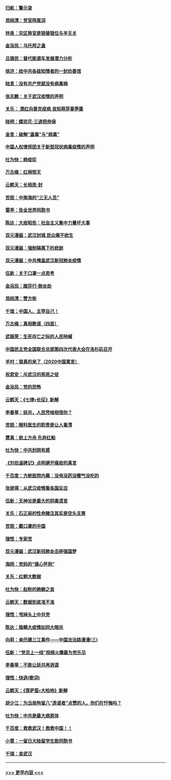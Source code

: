 #### [归航：警示录](../pages/nsc993/n11870963.md?t=02151922) 
#### [郑纯清：党官鸣冤词](../pages/nsc993/n11870938.md?t=02151922) 
#### [林泉：灾区换官是狼替狼位与羊无关](../pages/nsc993/n11870896.md?t=02151922) 
#### [金浴凤：乌托邦之蛊](../pages/nsc993/n11870879.md?t=02151922) 
#### [吕锡民：替代能源车发展潜力分析](../pages/nsc993/n11870656.md?t=02151922) 
#### [徐济：给中共各级知情者的一封劝善信](../pages/nsc993/n11868561.md?t=02151922) 
#### [陆言：没有共产党就没有病毒祸](../pages/nsc993/n11868232.md?t=02151922) 
#### [张志鹏：关于武汉疫情的声明](../pages/nsc993/n11867182.md?t=02151922) 
#### [关乐： 漂红向善克疫病 良知萌芽春笋蓬](../pages/nsc993/n11865710.md?t=02151922) 
#### [陆明：蝶恋花‧三退把命保](../pages/nsc993/n11865673.md?t=02151922) 
#### [金言：破解“蛊毒”与“病毒”](../pages/nsc993/n11864103.md?t=02151922) 
#### [中国人权律师团关于新型冠状病毒疫情的声明](../pages/nsc993/n11864249.md?t=02151922) 
#### [吐为快：肺疫叹](../pages/nsc993/n11864027.md?t=02151922) 
#### [万古缘：红祸惊天](../pages/nsc993/n11864079.md?t=02151922) 
#### [云鹤天：长相思‧封](../pages/nsc993/n11864006.md?t=02151922) 
#### [苦胆：中南海的“三无人员”](../pages/nsc993/n11862997.md?t=02151922) 
#### [雷亭：告全世界同胞书](../pages/nsc993/n11862572.md?t=02151922) 
#### [陈达：大疫昭告：社会主义集中力量坏大事](../pages/nsc993/n11859419.md?t=02151922) 
#### [双元漫画：武汉封城 民众痛不欲生](../pages/nsc993/n11859287.md?t=02151922) 
#### [双元漫画：强制隔离下的悲剧](../pages/nsc993/n11859244.md?t=02151922) 
#### [双元漫画：中共掩盖武汉新冠肺炎疫情](../pages/nsc993/n11858249.md?t=02151922) 
#### [伍新：关于口罩一点思考](../pages/nsc993/n11859195.md?t=02151922) 
#### [金浴凤：踏莎行‧肺炎劫](../pages/nsc993/n11858227.md?t=02151922) 
#### [郑纯清：赞方彬](../pages/nsc993/n11856803.md?t=02151922) 
#### [千瑞；中国人，主宰自己！](../pages/nsc993/n11856793.md?t=02151922) 
#### [万古缘：真相歌谣（四首）](../pages/nsc993/n11856263.md?t=02151922) 
#### [武振荣：生死存亡之际的人民呐喊](../pages/nsc993/n11856256.md?t=02151922) 
#### [中国民主党全国联合总部第四次代表大会在洛杉矶召开](../pages/nsc993/n11856344.md?t=02151922) 
#### [羊村：狼真的来了（2020中国寓言）](../pages/nsc993/n11856229.md?t=02151922) 
#### [祝君安：斥武汉的邪恶之徒](../pages/nsc993/n11855861.md?t=02151922) 
#### [金浴凤：党的恐怖](../pages/nsc993/n11855849.md?t=02151922) 
#### [云鹤天：《七律▪长征》新解](../pages/nsc993/n11855479.md?t=02151922) 
#### [李春草：妖共，人民凭啥相信你？](../pages/nsc993/n11855196.md?t=02151922) 
#### [苦胆：眼科医生的职责是让人看清](../pages/nsc993/n11853840.md?t=02151922) 
#### [慧真：欲上方舟 先弃红船](../pages/nsc993/n11853483.md?t=02151922) 
#### [吐为快：中共封网有感](../pages/nsc993/n11852575.md?t=02151922) 
#### [《刘伯温碑记》点明避开瘟疫的真言](../pages/nsc993/n11852128.md?t=02151922) 
#### [千百度：方舱医院内幕：没电没药没暖气没吃的](../pages/nsc993/n11850211.md?t=02151922) 
#### [张彼得：从武汉疫情看各国反应](../pages/nsc993/n11850102.md?t=02151922) 
#### [伍新：无神论是最大的阴毒谎言](../pages/nsc993/n11846129.md?t=02151922) 
#### [关乐：石正丽的性命赌注其实是空头支票](../pages/nsc993/n11846109.md?t=02151922) 
#### [苦胆：戴口罩的中国](../pages/nsc993/n11845576.md?t=02151922) 
#### [理悟：专家苦](../pages/nsc993/n11845564.md?t=02151922) 
#### [双元漫画：武汉新冠肺炎击碎强国梦](../pages/nsc993/n11843320.md?t=02151922) 
#### [海网：党妈的“瘟心怀抱”](../pages/nsc993/n11840740.md?t=02151922) 
#### [关乐：红朝大数据](../pages/nsc993/n11840675.md?t=02151922) 
#### [吐为快：赵粉的肺腑之哀](../pages/nsc993/n11840618.md?t=02151922) 
#### [云鹤天：数据到底准不准](../pages/nsc993/n11840325.md?t=02151922) 
#### [理悟：甩掉头上中共党](../pages/nsc993/n11838826.md?t=02151922) 
#### [陈达：隐瞒大疫情如同大暗杀](../pages/nsc993/n11838771.md?t=02151922) 
#### [向莉：亲历建三江事件——中国法治路漫漫(三)](../pages/nsc993/n11831825.md?t=02151922) 
#### [伍新：“党员上一线”视频火爆最为党乐见](../pages/nsc993/n11838200.md?t=02151922) 
#### [李春草：不能让妖共再逍遥](../pages/nsc993/n11838102.md?t=02151922) 
#### [理悟：快逃(歌词)](../pages/nsc993/n11838083.md?t=02151922) 
#### [云鹤天：《菩萨蛮▪大柏地》新解](../pages/nsc993/n11838059.md?t=02151922) 
#### [胡少江：为当局拘留八“造谣者”点赞的人，你们在忏悔吗？](../pages/nsc993/n11836801.md?t=02151922) 
#### [吐为快：中共是最大病原体](../pages/nsc993/n11836748.md?t=02151922) 
#### [千百度：救救武汉！救救中国！！](../pages/nsc993/n11836145.md?t=02151922) 
#### [小雪：一留日大陆留学生致同胞书](../pages/nsc993/n11834624.md?t=02151922) 
#### [千瑞：哀武汉](../pages/nsc993/n11833647.md?t=02151922) 

----
#### [ >>> 更早内容 <<< ](../indexes/nsc993-earlier.md)
